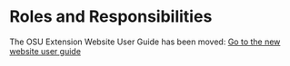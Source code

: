 # Roles and Responsibilities

The OSU Extension Website User Guide has been moved: [Go to the new website user guide](https://employee.extension.oregonstate.edu/navigator-docs/extension-website-user-guide)
